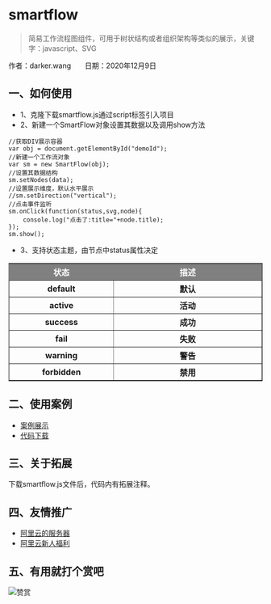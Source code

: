 # smartflow

> 简易工作流程图组件，可用于树状结构或者组织架构等类似的展示，关键字：javascript、SVG

作者：darker.wang&nbsp;&nbsp;&nbsp;&nbsp;&nbsp;&nbsp;
日期：2020年12月9日

## 一、如何使用
- 1、克隆下载smartflow.js通过script标签引入项目
- 2、新建一个SmartFlow对象设置其数据以及调用show方法
```
//获取DIV展示容器
var obj = document.getElementById("demoId");
//新建一个工作流对象
var sm = new SmartFlow(obj);
//设置其数据结构
sm.setNodes(data);
//设置展示维度，默认水平展示
//sm.setDirection("vertical");
//点击事件监听
sm.onClick(function(status,svg,node){
	console.log("点击了:title="+node.title);
});
sm.show();
```
- 3、支持状态主题，由节点中status属性决定
<table border="solid 1px #E8E8E8" width="100%">
	<thead style='background-color:gray;color:white;font-size:16'>
		<tr>
			<th width="200px">状态</th>
			<th width="300px">描述</th>
		</tr>
	</thead>
	<tbody>
		<tr>
			<th>default</th>
			<th>默认</th>
		</tr>
		<tr>
			<th>active</th>
			<th>活动</th>
		</tr>
		<tr>
			<th>success</th>
			<th>成功</th>
		</tr>
		<tr>
			<th>fail</th>
			<th>失败</th>
		</tr>
		<tr>
			<th>warning</th>
			<th>警告</th>
		</tr>
		<tr>
			<th>forbidden</th>
			<th>禁用</th>
		</tr>
	</tbody>
</table>

## 二、使用案例
- [案例展示](https://www.motry.net/smartflow)
- [代码下载](https://github.com/godbirds/smartflow.git)

## 三、关于拓展
下载smartflow.js文件后，代码内有拓展注释。

## 四、友情推广
- [阿里云的服务器](https://www.aliyun.com/minisite/goods?taskCode=pintuan20201212&recordId=298718&userCode=b2yi9nin)
- [阿里云新人福利](https://www.aliyun.com/1111/new?userCode=b2yi9nin)

## 五、有用就打个赏吧
![赞赏](https://upload-images.jianshu.io/upload_images/9599406-dbbf508da73177b3.jpg?imageMogr2/auto-orient/strip%7CimageView2/2/w/1240)
